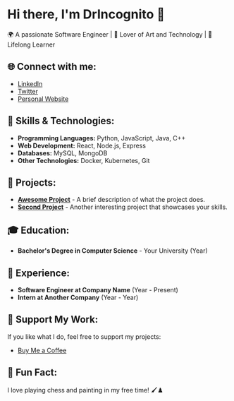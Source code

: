 # Hi there, I'm DrIncognito 👋

🌍 A passionate Software Engineer | 🎨 Lover of Art and Technology | 🌱 Lifelong Learner

## 🌐 Connect with me:
- [LinkedIn](https://www.linkedin.com/in/yourprofile)
- [Twitter](https://twitter.com/yourprofile)
- [Personal Website](https://yourwebsite.com)

## 🚀 Skills & Technologies:
- **Programming Languages:** Python, JavaScript, Java, C++
- **Web Development:** React, Node.js, Express
- **Databases:** MySQL, MongoDB
- **Other Technologies:** Docker, Kubernetes, Git

## 🔧 Projects:
- **[Awesome Project](https://github.com/DrIncognito/awesome-project)** - A brief description of what the project does.
- **[Second Project](https://github.com/DrIncognito/second-project)** - Another interesting project that showcases your skills.

## 🎓 Education:
- **Bachelor's Degree in Computer Science** - Your University (Year)

## 🏢 Experience:
- **Software Engineer at Company Name** (Year - Present)
- **Intern at Another Company** (Year - Year)

## 💖 Support My Work:
If you like what I do, feel free to support my projects:
- [Buy Me a Coffee](https://buymeacoffee.com/yourprofile)

## 🌈 Fun Fact:
I love playing chess and painting in my free time! 🖌️♟️
